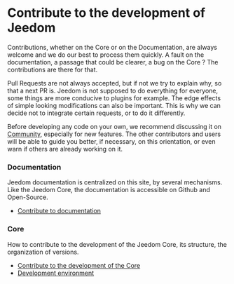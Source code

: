 # Contribute to the development of Jeedom

Contributions, whether on the Core or on the Documentation, are always welcome and we do our best to process them quickly. A fault on the documentation, a passage that could be clearer, a bug on the Core ? The contributions are there for that.

Pull Requests are not always accepted, but if not we try to explain why, so that a next PR is. Jeedom is not supposed to do everything for everyone, some things are more conducive to plugins for example. The edge effects of simple looking modifications can also be important. This is why we can decide not to integrate certain requests, or to do it differently.

Before developing any code on your own, we recommend discussing it on [Community](https://community.jeedom.com/), especially for new features. The other contributors and users will be able to guide you better, if necessary, on this orientation, or even warn if others are already working on it.

### Documentation

Jeedom documentation is centralized on this site, by several mechanisms. Like the Jeedom Core, the documentation is accessible on Github and Open-Source.

- [Contribute to documentation](/en_US/contribute/doc)

### Core

How to contribute to the development of the Jeedom Core, its structure, the organization of versions.

- [Contribute to the development of the Core](/en_US/contribute/core)
- [Development environment](/en_US/contribute/dev_env)
